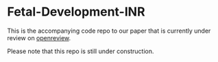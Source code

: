# Fetal-Development-INR
This is the accompanying code repo to our paper that is currently under review on [openreview](https://openreview.net/forum?id=fZNlO0Zpg1).

Please note that this repo is still under construction.
